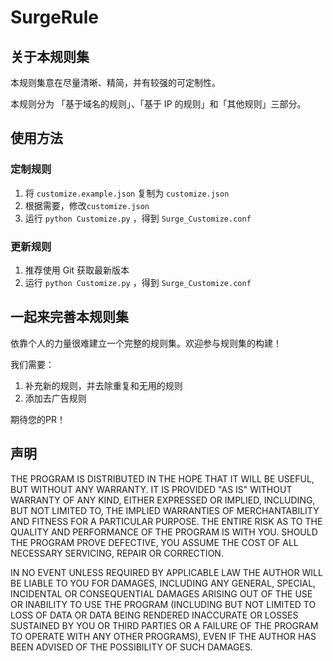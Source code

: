 # SurgeRule

## 关于本规则集

本规则集意在尽量清晰、精简，并有较强的可定制性。

本规则分为 「基于域名的规则」、「基于 IP 的规则」和「其他规则」三部分。

## 使用方法

### 定制规则

1. 将 `customize.example.json` 复制为 `customize.json`
1. 根据需要，修改`customize.json`
1. 运行 `python Customize.py` ，得到 `Surge_Customize.conf`

### 更新规则

1. 推荐使用 Git 获取最新版本
1. 运行 `python Customize.py` ，得到 `Surge_Customize.conf`

## 一起来完善本规则集

依靠个人的力量很难建立一个完整的规则集。欢迎参与规则集的构建！

我们需要：

1. 补充新的规则，并去除重复和无用的规则
1. 添加去广告规则

期待您的PR！

## 声明

THE PROGRAM IS DISTRIBUTED IN THE HOPE THAT IT WILL BE USEFUL, BUT WITHOUT ANY WARRANTY. IT IS PROVIDED "AS IS" WITHOUT WARRANTY OF ANY KIND, EITHER EXPRESSED OR IMPLIED, INCLUDING, BUT NOT LIMITED TO, THE IMPLIED WARRANTIES OF MERCHANTABILITY AND FITNESS FOR A PARTICULAR PURPOSE. THE ENTIRE RISK AS TO THE QUALITY AND PERFORMANCE OF THE PROGRAM IS WITH YOU. SHOULD THE PROGRAM PROVE DEFECTIVE, YOU ASSUME THE COST OF ALL NECESSARY SERVICING, REPAIR OR CORRECTION.

IN NO EVENT UNLESS REQUIRED BY APPLICABLE LAW THE AUTHOR WILL BE LIABLE TO YOU FOR DAMAGES, INCLUDING ANY GENERAL, SPECIAL, INCIDENTAL OR CONSEQUENTIAL DAMAGES ARISING OUT OF THE USE OR INABILITY TO USE THE PROGRAM (INCLUDING BUT NOT LIMITED TO LOSS OF DATA OR DATA BEING RENDERED INACCURATE OR LOSSES SUSTAINED BY YOU OR THIRD PARTIES OR A FAILURE OF THE PROGRAM TO OPERATE WITH ANY OTHER PROGRAMS), EVEN IF THE AUTHOR HAS BEEN ADVISED OF THE POSSIBILITY OF SUCH DAMAGES.
